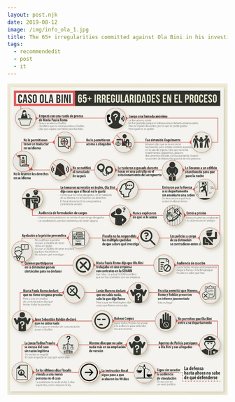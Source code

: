 ```yaml
---
layout: post.njk
date: 2019-08-12
image: /img/info_ola_1.jpg
title: The 65+ irregularities committed against Ola Bini in his investigation process
tags:
  - recommendedit
  - post
  - it
---
```


![65+ irregularities](/img/info_ola.jpg)
